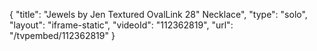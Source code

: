 {
    "title": "Jewels by Jen Textured OvalLink 28\" Necklace",
    "type": "solo",
    "layout": "iframe-static",
    "videoId": "112362819",
    "url": "\/tvpembed\/112362819"
}